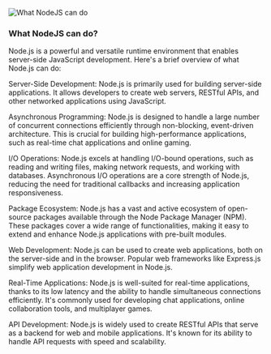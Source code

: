 ![What NodeJS can do](/images/blog-image-3.jpg)

### What NodeJS can do?

Node.js is a powerful and versatile runtime environment that enables server-side JavaScript development. Here's a brief overview of what Node.js can do:

Server-Side Development: 
Node.js is primarily used for building server-side applications. It allows developers to create web servers, RESTful APIs, and other networked applications using JavaScript.

Asynchronous Programming: 
Node.js is designed to handle a large number of concurrent connections efficiently through non-blocking, event-driven architecture. This is crucial for building high-performance applications, such as real-time chat applications and online gaming.

I/O Operations: 
Node.js excels at handling I/O-bound operations, such as reading and writing files, making network requests, and working with databases. Asynchronous I/O operations are a core strength of Node.js, reducing the need for traditional callbacks and increasing application responsiveness.

Package Ecosystem: 
Node.js has a vast and active ecosystem of open-source packages available through the Node Package Manager (NPM). These packages cover a wide range of functionalities, making it easy to extend and enhance Node.js applications with pre-built modules.

Web Development: 
Node.js can be used to create web applications, both on the server-side and in the browser. Popular web frameworks like Express.js simplify web application development in Node.js.

Real-Time Applications: 
Node.js is well-suited for real-time applications, thanks to its low latency and the ability to handle simultaneous connections efficiently. It's commonly used for developing chat applications, online collaboration tools, and multiplayer games.

API Development: 
Node.js is widely used to create RESTful APIs that serve as a backend for web and mobile applications. It's known for its ability to handle API requests with speed and scalability.